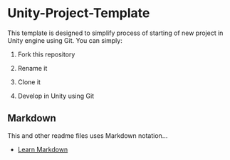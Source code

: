 Unity-Project-Template
======================

This template is designed to simplify process of starting of new project in Unity engine using Git.
You can simply:

1. Fork this repository

2. Rename it

3. Clone it

4. Develop in Unity using Git




Markdown
--------

This and other readme files uses Markdown notation...

* [Learn Markdown](http://daringfireball.net/projects/markdown/basics)